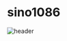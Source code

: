 # sino1086
![header](https://capsule-render.vercel.app/api?type=waving&color=FF0000&desc=바르샤바조약기구&fontColor=FFD700)
